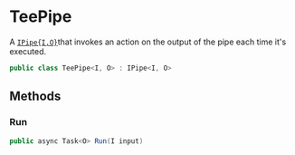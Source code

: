 # TeePipe
A [`IPipe{I,O}`](./IPipe{I,O}.md)that invokes an action on the output of the pipe each time it's executed.

```cs
public class TeePipe<I, O> : IPipe<I, O>
```

## Methods
### Run
```cs
public async Task<O> Run(I input)
```

